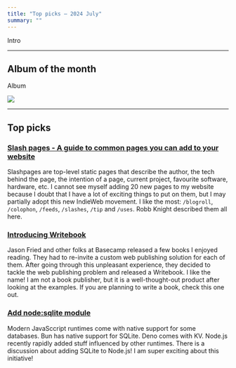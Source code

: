 ```yaml
---
title: "Top picks — 2024 July"
summary: ""
---
```


Intro

---

## Album of the month

Album

![](album.jpg)

---

## Top picks

### [Slash pages - A guide to common pages you can add to your website](https://slashpages.net)

Slashpages are top-level static pages that describe the author, the tech behind the page, the intention of a page, current project, favourite software, hardware, etc. I cannot see myself adding 20 new pages to my website because I doubt that I have a lot of exciting things to put on them, but I may partially adopt this new IndieWeb movement. I like the most: `/blogroll`, `/colophon`, `/feeds`, `/slashes`, `/tip` and `/uses`. Robb Knight described them all here.

### [Introducing Writebook](https://world.hey.com/jason/introducing-writebook-e217cae3)

Jason Fried and other folks at Basecamp released a few books I enjoyed reading. They had to re-invite a custom web publishing solution for each of them. After going through this unpleasant experience, they decided to tackle the web publishing problem and released a Writebook. I like the name! I am not a book publisher, but it is a well-thought-out product after looking at the examples. If you are planning to write a book, check this one out.

### [Add node:sqlite module](https://github.com/nodejs/node/pull/53752)

Modern JavaSccript runtimes come with native support for some databases. Bun has native support for SQLite. Deno comes with KV. Node.js recently rapidly added stuff influenced by other runtimes. There is a discussion about adding SQLite to Node.js! I am super exciting about this initiative!
